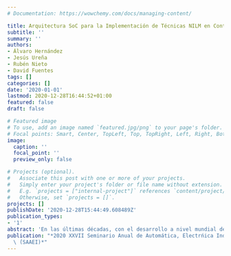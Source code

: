 ```yaml
---
# Documentation: https://wowchemy.com/docs/managing-content/

title: Arquitectura SoC para la Implementación de Técnicas NILM en Contadores Inteligentes
subtitle: ''
summary: ''
authors:
- Álvaro Hernández
- Jesús Ureña
- Rubén Nieto
- David Fuentes
tags: []
categories: []
date: '2020-01-01'
lastmod: 2020-12-28T16:44:52+01:00
featured: false
draft: false

# Featured image
# To use, add an image named `featured.jpg/png` to your page's folder.
# Focal points: Smart, Center, TopLeft, Top, TopRight, Left, Right, BottomLeft, Bottom, BottomRight.
image:
  caption: ''
  focal_point: ''
  preview_only: false

# Projects (optional).
#   Associate this post with one or more of your projects.
#   Simply enter your project's folder or file name without extension.
#   E.g. `projects = ["internal-project"]` references `content/project/deep-learning/index.md`.
#   Otherwise, set `projects = []`.
projects: []
publishDate: '2020-12-28T15:44:49.608489Z'
publication_types:
- '1'
abstract: 'En las últimas décadas, con el desarrollo a nivel mundial de las redes inteligentes de energía, los contadores inteligentes (Smart Meters) se han convertido en una pieza clave en un gran número de aplicaciones y servicios finales ofrecidos a los usuarios, principalmente debido a su capacidad para medir en tiempo real la energía consumida en una vivienda. La disponibilidad de estas medidas ha llevado al desarrollo de técnicas para la monitorización de cargas de forma no intrusiva (NILM, Non-Intrusive Load Monitoring), en aras de una mayor eficiencia energética, o incluso en aplicaciones para la supervisión de la vida independiente en personas de avanzada edad. El rendimiento y los resultados finales que pueden obtener las técnicas NILM en la desagregación de la energía dependen en gran medida de la frecuencia de muestreo existente en el contador inteligente, y el tipo de análisis realizado posteriormente. En este sentido, cuanto mayor sea esta frecuencia, mejor suele ser la identificación de las cargas, pero también implica una mayor carga computacional. Por ello, este trabajo presenta el diseño de una arquitectura SoC (System-on-Chip) basada en un dispositivo FPGA (Field-Programmable Gate Array) para la implementación de técnicas NILM en un contador inteligente, capaz de manejar el flujo de datos a elevadas frecuencias de muestreo e implementar las sucesivas tareas del procesamiento de señal necesarias para identificar las cargas. Los resultados experimentales mostrados han permitido validar, preliminar y satisfactoriamente, la propuesta.'
publication: "*2020 XXVII Seminario Anual de Automática, Electrńica Industrial e Instrumentaci'\
  \ ́(SAAEI)*"
---
```

